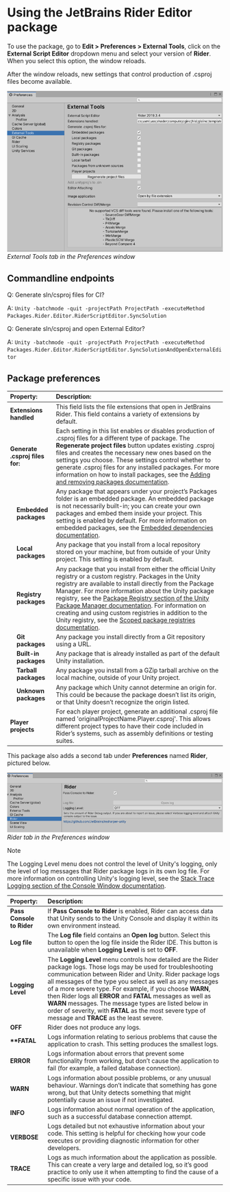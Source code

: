 # Using the JetBrains Rider Editor package

To use the package, go to **Edit &gt; Preferences &gt; External Tools**, click on the **External Script Editor**
dropdown menu and select your version of **Rider**. When you select this option, the window reloads.

After the window reloads, new settings that control production of .csproj files become available.

![](images/preferences-settings-external-tools-window.png) <br/>
*External Tools tab in the Preferences window*

## Commandline endpoints

Q: Generate sln/csproj files for CI?

A: `Unity -batchmode -quit -projectPath ProjectPath -executeMethod Packages.Rider.Editor.RiderScriptEditor.SyncSolution`

Q: Generate sln/csproj and open External Editor?

A: `Unity -batchmode -quit -projectPath ProjectPath -executeMethod Packages.Rider.Editor.RiderScriptEditor.SyncSolutionAndOpenExternalEditor`

## Package preferences

| **Property:**                                                         | **Description:**                                                                                                                                                                                                                                                                                                                                                                                                                                                                                                                                                                                                                 |
|:----------------------------------------------------------------------|:---------------------------------------------------------------------------------------------------------------------------------------------------------------------------------------------------------------------------------------------------------------------------------------------------------------------------------------------------------------------------------------------------------------------------------------------------------------------------------------------------------------------------------------------------------------------------------------------------------------------------------|
| __Extensions handled__                                                | This field lists the file extensions that open in JetBrains Rider. This field contains a variety of extensions by default.                                                                                                                                                                                                                                                                                                                                                                                                                                                                                                       |
| __Generate .csproj files for:__                                       | Each setting in this list enables or disables production of .csproj files for a different type of package. The **Regenerate project files** button updates existing .csproj files and creates the necessary new ones based on the settings you choose. These settings control whether to generate .csproj files for any installed packages. For more information on how to install packages, see the [Adding and removing packages documentation](https://docs.unity3d.com/Manual/upm-ui-actions.html).                                                                                                                          |
| __&nbsp;&nbsp;&nbsp;&nbsp;Embedded &nbsp;&nbsp;&nbsp;&nbsp;packages__ | Any package that appears under your project’s Packages folder is an embedded package. An embedded package is not necessarily built-in; you can create your own packages and embed them inside your project. This setting is enabled by default. For more information on embedded packages, see the [Embedded dependencies documentation](https://docs.unity3d.com/Manual/upm-embed.html).                                                                                                                                                                                                                                        |
| __&nbsp;&nbsp;&nbsp;&nbsp;Local &nbsp;&nbsp;&nbsp;&nbsp;packages__    | Any package that you install from a local repository stored on your machine, but from outside of your Unity project. This setting is enabled by default.                                                                                                                                                                                                                                                                                                                                                                                                                                                                         |
| __&nbsp;&nbsp;&nbsp;&nbsp;Registry &nbsp;&nbsp;&nbsp;&nbsp;packages__ | Any package that you install from either the official Unity registry or a custom registry. Packages in the Unity registry are available to install directly from the Package Manager. For more information about the Unity package registry, see the [Package Registry section of the Unity Package Manager documentation](https://docs.unity3d.com/Packages/com.unity.package-manager-ui@1.8/manual/index.html#PackManRegistry). For information on creating and using custom registries in addition to the Unity registry, see the [Scoped package registries documentation](https://docs.unity3d.com/Manual/upm-scoped.html). |
| __&nbsp;&nbsp;&nbsp;&nbsp;Git &nbsp;&nbsp;&nbsp;&nbsp;packages__      | Any package you install directly from a Git repository using a URL.                                                                                                                                                                                                                                                                                                                                                                                                                                                                                                                                                              |
| __&nbsp;&nbsp;&nbsp;&nbsp;Built-in &nbsp;&nbsp;&nbsp;&nbsp;packages__ | Any package that is already installed as part of the default Unity installation.                                                                                                                                                                                                                                                                                                                                                                                                                                                                                                                                                 |
| __&nbsp;&nbsp;&nbsp;&nbsp;Tarball &nbsp;&nbsp;&nbsp;&nbsp;packages__  | Any package you install from a GZip tarball archive on the local machine, outside of your Unity project.                                                                                                                                                                                                                                                                                                                                                                                                                                                                                                                         |
| __&nbsp;&nbsp;&nbsp;&nbsp;Unknown &nbsp;&nbsp;&nbsp;&nbsp;packages__  | Any package which Unity cannot determine an origin for. This could be because the package doesn’t list its origin, or that Unity doesn’t recognize the origin listed.                                                                                                                                                                                                                                                                                                                                                                                                                                                            |
| __Player projects__                                                   | For each player project, generate an additional .csproj file named 'originalProjectName.Player.csproj'. This allows different project types to have their code included in Rider’s systems, such as assembly definitions or testing suites.                                                                                                                                                                                                                                                                                                                                                                                      |

This package also adds a second tab under **Preferences** named **Rider**, pictured below.

![](images/preferences-rider-tab.png)
<br/>*Rider tab in the Preferences window*

> [!NOTE]
> The Logging Level menu does not control the level of Unity's logging, only the level of log messages that Rider
> package logs in its own log file. For more information on controlling Unity's logging level, see
> the [Stack Trace Logging section of the Console Window documentation](https://docs.unity3d.com/Manual/Console.html#StackTraceLogging).

| **Property:**                 | **Description:**                                                                                                                                                                                                                                                                                                                                                                                                                                                                                                                           |
|:------------------------------|:-------------------------------------------------------------------------------------------------------------------------------------------------------------------------------------------------------------------------------------------------------------------------------------------------------------------------------------------------------------------------------------------------------------------------------------------------------------------------------------------------------------------------------------------|
| __**Pass Console to Rider**__ | If **Pass Console to Rider** is enabled, Rider can access data that Unity sends to the Unity Console and display it within its own environment instead.                                                                                                                                                                                                                                                                                                                                                                                    |
| __**Log file**__              | The **Log file** field contains an **Open log** button. Select this button to open the log file inside the Rider IDE. This button is unavailable when **Logging Level** is set to **OFF**.                                                                                                                                                                                                                                                                                                                                                 |
| __Logging Level__             | The **Logging Level** menu controls how detailed are the Rider package logs. Those logs may be used for troubleshooting communication between Rider and Unity. Rider package logs all messages of the type you select as well as any messages of a more severe type. For example, if you choose **WARN**, then Rider logs all **ERROR** and **FATAL** messages as well as **WARN** messages. The message types are listed below in order of severity, with **FATAL** as the most severe type of message and **TRACE** as the least severe. |
| __**OFF**__                   | Rider does not produce any logs.                                                                                                                                                                                                                                                                                                                                                                                                                                                                                                           |
| __**FATAL__                   | Logs information relating to serious problems that cause the application to crash. This setting produces the smallest logs.                                                                                                                                                                                                                                                                                                                                                                                                                |
| __**ERROR**__                 | Logs information about errors that prevent some functionality from working, but don’t cause the application to fail (for example, a failed database connection).                                                                                                                                                                                                                                                                                                                                                                           |
| __**WARN**__                  | Logs information about possible problems, or any unusual behaviour. Warnings don’t indicate that something has gone wrong, but that Unity detects something that might potentially cause an issue if not investigated.                                                                                                                                                                                                                                                                                                                     |
| __**INFO**__                  | Logs information about normal operation of the application, such as a successful database connection attempt.                                                                                                                                                                                                                                                                                                                                                                                                                              |
| __**VERBOSE**__               | Logs detailed but not exhaustive information about your code. This setting is helpful for checking how your code executes or providing diagnostic information for other developers.                                                                                                                                                                                                                                                                                                                                                        |
| __**TRACE**__                 | Logs as much information about the application as possible. This can create a very large and detailed log, so it’s good practice to only use it when attempting to find the cause of a specific issue with your code.                                                                                                                                                                                                                                                                                                                      |

